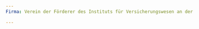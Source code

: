 ```yaml
---
Firma: Verein der Förderer des Instituts für Versicherungswesen an der Fachhochschule Köln e.V.

---
```


